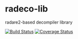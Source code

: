 # radeco-lib
radare2-based decompiler library

[![Build Status](https://travis-ci.org/radare/radeco-lib.svg)](https://travis-ci.org/radare/radeco-lib)
[![Coverage Status](https://coveralls.io/repos/radare/radeco-lib/badge.svg?branch=master&service=github)](https://coveralls.io/github/radare/radeco-lib?branch=master)
